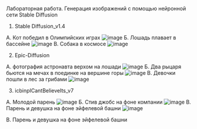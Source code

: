 Лабораторная работа. Генерация изображений с помощью нейронной сети Stable Diffusion

1.	Stable Diffusion_v1.4


А. Кот победил в Олимпийских играх
 ![image](https://github.com/alloe16/newmodel/assets/101383654/815641ce-898a-49c5-95dc-6ae689e38165)
Б. Лошадь плавает в бассейне 
![image](https://github.com/alloe16/newmodel/assets/101383654/daa935d6-fb19-46b7-87d6-a4bbea3fec41)
В. Собака в космосе 
  ![image](https://github.com/alloe16/newmodel/assets/101383654/5348e678-2848-4421-8bf3-746c16e4d1d6)

2.	Epic-Diffusion


А. фотография астронавта верхом на лошади
![image](https://github.com/alloe16/newmodel/assets/101383654/c8f5ed0b-5f9a-49d5-8dbc-8fcb1222bc42)
Б. Два рыцаря бьются на мечах в поединке на вершине горы
 ![image](https://github.com/alloe16/newmodel/assets/101383654/ddde8bf8-4a0f-46d4-8212-becf40206a77)
В. Девочки пошли в лес за грибами
![image](https://github.com/alloe16/newmodel/assets/101383654/161052ba-34b5-4f28-a755-5d9f8e101c8b)


3.	icbinpICantBelieveIts_v7


А.  Молодой парень 
 ![image](https://github.com/alloe16/newmodel/assets/101383654/b711a5d8-357e-4b7c-9f02-ed7b25d430f3)
Б. Стив джобс на фоне компании 
 ![image](https://github.com/alloe16/newmodel/assets/101383654/bd275ee6-7cfa-4745-a6e6-e4f0b3e1dae0)
В. Парень и девушка на фоне эйфелевой башни
![image](https://github.com/alloe16/newmodel/assets/101383654/756f3f76-6735-438c-992e-166923f6604c)










В. Парень и девушка на фоне эйфелевой башни
